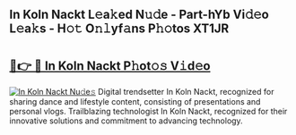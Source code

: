 ## In Koln Nackt L𝚎a𝚔ed N𝚞𝚍e - Part-hYb Vi𝚍𝚎o L𝚎a𝚔s - H𝚘𝚝 O𝚗𝚕yf𝚊ns P𝚑𝚘tos XT1JR

# <h2><a href="http://kfcpkc.oniu.top/?m=In+Koln+Nackt">🔗👉 🔴 In Koln Nackt P𝚑ot𝚘𝚜 V𝚒d𝚎o</a></h2>

[![In Koln Nackt Nu𝚍e𝚜](https://i.imgur.com/0qMVB7G.gif)](http://kfcpkc.oniu.top/?m=In+Koln+Nackt)
Digital trendsetter In Koln Nackt, recognized for sharing dance and lifestyle content, consisting of presentations and personal vlogs. Trailblazing technologist In Koln Nackt, recognized for their innovative solutions and commitment to advancing technology.  
